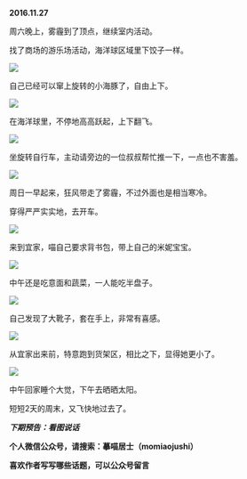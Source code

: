 
          
            
**2016.11.27**

周六晚上，雾霾到了顶点，继续室内活动。

找了商场的游乐场活动，海洋球区域里下饺子一样。




![](//upload-images.jianshu.io/upload_images/51001-43dce8e19ad1890a.jpg)




自己已经可以窜上旋转的小海豚了，自由上下。




![](//upload-images.jianshu.io/upload_images/51001-168c985c9c1ead13.jpg)




在海洋球里，不停地高高跃起，上下翻飞。




![](//upload-images.jianshu.io/upload_images/51001-47cd2c499cfeb7df.jpg)




坐旋转自行车，主动请旁边的一位叔叔帮忙推一下，一点也不害羞。




![](//upload-images.jianshu.io/upload_images/51001-f4187c6f9763d3b0.jpg)




周日一早起来，狂风带走了雾霾，不过外面也是相当寒冷。

穿得严严实实地，去开车。




![](//upload-images.jianshu.io/upload_images/51001-0682ea61958163cb.jpg)




来到宜家，喵自己要求背书包，带上自己的米妮宝宝。




![](//upload-images.jianshu.io/upload_images/51001-cec7e9463abc151f.jpg)




中午还是吃意面和蔬菜，一人能吃半盘子。




![](//upload-images.jianshu.io/upload_images/51001-601b175eec682295.jpg)




自己发现了大靴子，套在手上，非常有喜感。




![](//upload-images.jianshu.io/upload_images/51001-d7730b4e54dde651.jpg)




从宜家出来前，特意跑到货架区，相比之下，显得她更小了。




![](//upload-images.jianshu.io/upload_images/51001-c2e93ea34e6d0f45.jpg)




中午回家睡个大觉，下午去晒晒太阳。

短短2天的周末，又飞快地过去了。


***下期预告：看图说话***


**个人微信公众号，请搜索：摹喵居士（momiaojushi）**

**喜欢作者写写哪些话题，可以公众号留言**

          
        
